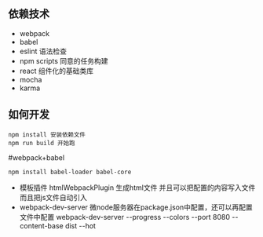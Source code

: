 ## 依赖技术
- webpack
- babel
- eslint 语法检查
- npm scripts 同意的任务构建
- react 组件化的基础类库
- mocha
- karma
## 如何开发
```
npm install 安装依赖文件
npm run build 开始跑
```
#webpack+babel
```
npm install babel-loader babel-core
```
- 模板插件 htmlWebpackPlugin 生成html文件 并且可以把配置的内容写入文件而且把js文件自动引入
- webpack-dev-server 微node服务器在package.json中配置，还可以再配置文件中配置  webpack-dev-server --progress --colors --port 8080 --content-base dist --hot